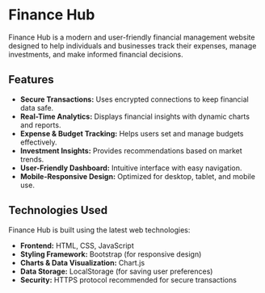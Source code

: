 # Finance Hub   

Finance Hub is a modern and user-friendly financial management website designed to help individuals and businesses track their expenses, manage investments, and make informed financial decisions.  

## Features  
- **Secure Transactions:** Uses encrypted connections to keep financial data safe.  
- **Real-Time Analytics:** Displays financial insights with dynamic charts and reports.  
- **Expense & Budget Tracking:** Helps users set and manage budgets effectively.  
- **Investment Insights:** Provides recommendations based on market trends.  
- **User-Friendly Dashboard:** Intuitive interface with easy navigation.  
- **Mobile-Responsive Design:** Optimized for desktop, tablet, and mobile use.  

## Technologies Used  
Finance Hub is built using the latest web technologies:  
- **Frontend:** HTML, CSS, JavaScript  
- **Styling Framework:** Bootstrap (for responsive design)  
- **Charts & Data Visualization:** Chart.js  
- **Data Storage:** LocalStorage (for saving user preferences)  
- **Security:** HTTPS protocol recommended for secure transactions  




